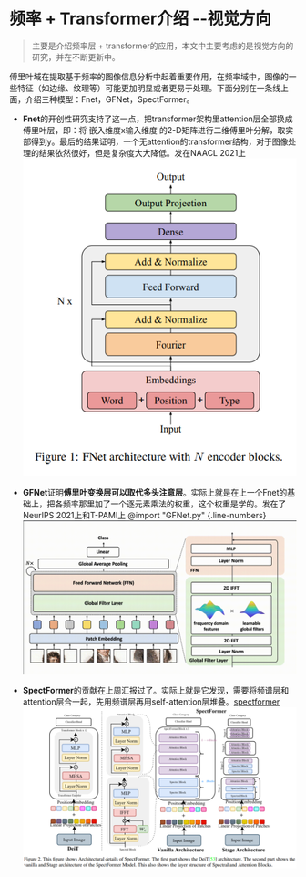 # 频率 + Transformer介绍 --视觉方向
> 主要是介绍频率层 + transformer的应用，本文中主要考虑的是视觉方向的研究，并在不断更新中。

傅里叶域在提取基于频率的图像信息分析中起着重要作用，在频率域中，图像的一些特征（如边缘、纹理等）可能更加明显或者更易于处理。下面分别在一条线上面，介绍三种模型：Fnet，GFNet，SpectFormer。

- **Fnet**的开创性研究支持了这一点，把transformer架构里attention层全部换成傅里叶层，即：将 嵌入维度x输入维度 的2-D矩阵进行二维傅里叶分解，取实部得到y。最后的结果证明，一个无attention的transformer结构，对于图像处理的结果依然很好，但是复杂度大大降低。发在NAACL 2021上
![fly](image/Fnet.png)


- **GFNet**证明**傅里叶变换层可以取代多头注意层**。实际上就是在上一个Fnet的基础上，把各频率那里加了一个逐元素乘法的权重，这个权重是学的。发在了NeurIPS 2021上和T-PAMI上
@import "GFNet.py" {.line-numbers}
![wfly](image/GFNet.png)


- **SpectFormer**的贡献在上周汇报过了。实际上就是它发现，需要将频谱层和attention层合一起，先用频谱层再用self-attention层堆叠。[spectformer](Frequency_Transformer/SpectFormer_freq_att.md)
![swin_att](image/spectformer_model.png)

